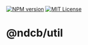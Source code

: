 [![NPM version][npm-shield]][npm-url]
[![MIT License][license-shield]][license-url]

# @ndcb/util

[npm-shield]: https://img.shields.io/npm/v/@ndcb/util.svg
[npm-url]: https://www.npmjs.com/package/@ndcb/util

[license-shield]: https://img.shields.io/github/license/NDCB/generator.svg?style=flat
[license-url]: ./LICENSE.md
